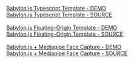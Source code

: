 <html>
  <head>
  </head>
  <body>
    <a href="babylon.js/template">Babylon.js Typescript Template - DEMO</a><br />
    <a href="https://github.com/imerso/babylonjs_template">Babylon.js Typescript Template - SOURCE</a><br />
    <br />
    <a href="babylon.js/floating_origin">Babylon.js Floating-Origin Template - DEMO</a><br />
    <a href="https://github.com/imerso/bjs_floating_origin">Babylon.js Floating-Origin Template - SOURCE</a><br />  </body>
    <br />
    <a href="babylon.js/facecap">Babylon.js + Mediapipe Face Capture - DEMO</a><br />
    <a href="https://github.com/imerso/facecap">Babylon.js + Mediapipe Face Capture - SOURCE</a><br />  </body>
</html>

